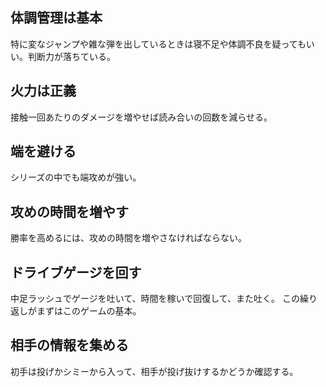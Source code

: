 ## 体調管理は基本

特に変なジャンプや雑な弾を出しているときは寝不足や体調不良を疑ってもいい。判断力が落ちている。

## 火力は正義

接触一回あたりのダメージを増やせば読み合いの回数を減らせる。

## 端を避ける

シリーズの中でも端攻めが強い。

## 攻めの時間を増やす

勝率を高めるには、攻めの時間を増やさなければならない。

## ドライブゲージを回す

中足ラッシュでゲージを吐いて、時間を稼いで回復して、また吐く。
この繰り返しがまずはこのゲームの基本。

## 相手の情報を集める

初手は投げかシミーから入って、相手が投げ抜けするかどうか確認する。
